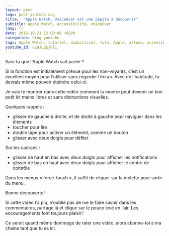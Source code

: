 ```yaml
---
layout: post
logo: post-youtube.svg
title:  "Apple Watch, VoiceOver est une pépite à découvrir"
subtitle: Apple Watch, accessibilité, VoiceOver
lang: fr
date: 2016-10-21 12:00:00 +0200
categories: blog youtube
tags: Apple Watch, tutoriel, didacticiel, tuto, Apple, astuce, accessibilité, parole, kit mains libres, découverte
youtube_id: VE9JL2Ej0lI
---
```



Sais-tu que l'Apple Watch sait parler ?

Si la fonction est initialement prévue pour les non-voyants, c’est un excellent moyen pour l’utiliser sans regarder l’écran. Avec de l’habitude, tu devrais même pouvoir éteindre celui-ci.

Je vais te montrer dans cette vidéo comment la montre peut devenir un bon petit kit mains libres et sans distractions visuelles.

Quelques rappels :

* glisser de gauche à droite, et de droite à gauche pour naviguer dans les éléments
* toucher pour lire
* double tape pour activer un élément, comme un bouton
* glisser avec deux doigts pour défiler

Sur les cadrans :

* glisser de haut en bas avec deux doigts pour afficher les notifications
* glisser de bas en haut avec deux doigts pour afficher le centre de contrôle

Dans les menus « force-touch », il suffit de cliquer sur la molette pour sortir du menu.

Bonne découverte !

Si cette vidéo t’a plu, n’oublie pas de me le faire savoir dans les commentaires, partage là et clique sur le pouce levé en l’air. Les encouragements font toujours plaisir !

Ce serait quand même dommage de rater une vidéo, alors abonne-toi à ma chaine tant que tu es ici. 

